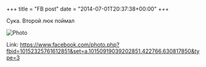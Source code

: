 +++
title = "FB post"
date = "2014-07-01T20:37:38+00:00"
+++

Сука. Второй люк поймал

![Photo](https://scontent.xx.fbcdn.net/v/t1.0-0/s130x130/10403610_10152325761612851_4120060140093415331_n.jpg?oh=e4e98d72827cdf24f71612295ee15894&oe=59614DA4)


Link: https://www.facebook.com/photo.php?fbid=10152325761612851&set=a.10150919039202851.422766.630817850&type=3

